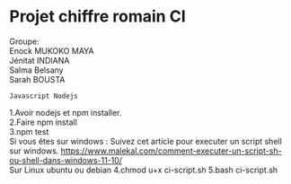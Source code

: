 # Projet chiffre romain CI

Groupe:
<br>
Enock MUKOKO MAYA <br>
Jénitat INDIANA<br>
Salma Belsany<br>
Sarah BOUSTA

`Javascript Nodejs`

1.Avoir nodejs et npm installer.<br>
2.Faire npm install <br>
3.npm test <br>
Si vous êtes sur windows :
Suivez cet article pour executer un script shell sur windows.
https://www.malekal.com/comment-executer-un-script-sh-ou-shell-dans-windows-11-10/ <br>
Sur Linux ubuntu ou debian
4.chmod u+x ci-script.sh
5.bash ci-script.sh

